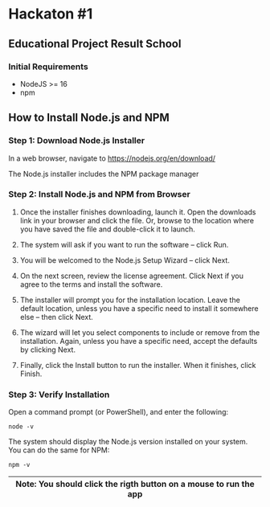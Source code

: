 # Hackaton #1

## Educational Project Result School

### Initial Requirements

- NodeJS >= 16
- npm

## How to Install Node.js and NPM

### Step 1: Download Node.js Installer

In a web browser, navigate to https://nodejs.org/en/download/

The Node.js installer includes the NPM package manager

### Step 2: Install Node.js and NPM from Browser

1. Once the installer finishes downloading, launch it. Open the downloads link in your browser and click the file. Or,
   browse to the location where you have saved the file and double-click it to launch.

2. The system will ask if you want to run the software – click Run.

3. You will be welcomed to the Node.js Setup Wizard – click Next.

4. On the next screen, review the license agreement. Click Next if you agree to the terms and install the software.

5. The installer will prompt you for the installation location. Leave the default location, unless you have a specific
   need to install it somewhere else – then click Next.

6. The wizard will let you select components to include or remove from the installation. Again, unless you have a
   specific need, accept the defaults by clicking Next.

7. Finally, click the Install button to run the installer. When it finishes, click Finish.

### Step 3: Verify Installation

Open a command prompt (or PowerShell), and enter the following:

```
node -v
```

The system should display the Node.js version installed on your system. You can do the same for NPM:

```
npm -v
```

| Note: You should click the rigth button on a mouse to run the app |
|-------------------------------------------------------------------|
